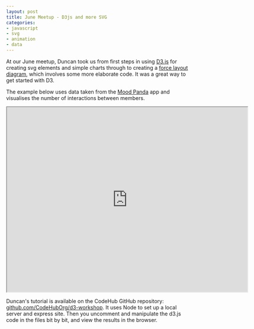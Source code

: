 ```yaml
---
layout: post
title: June Meetup - D3js and more SVG
categories:
- javascript
- svg
- animation
- data
---
```


At our June meetup, Duncan took us from first steps in using [D3.js](http://d3js.org/) for creating svg elements and simple charts through to creating a [force layout diagram](https://github.com/mbostock/d3/wiki/Force-Layout), which involves some more elaborate code. It was a great way to get started with D3.

The example below uses data taken from the [Mood Panda](http://www.moodpanda.com/) app and visualises the number of interactions between members.

<iframe src="http://codehub.org.uk/workshops/d3js/d3js.html" width="650" height="500"></iframe>

Duncan's tutorial is available on the CodeHub GitHub repository: [github.com/CodeHubOrg/d3-workshop](https://github.com/CodeHubOrg/d3-workshop). It uses Node to set up a local server and express site. Then you uncomment and manipulate the d3.js code in the files bit by bit, and view the results in the browser. 
<p>&nbsp;</p>
